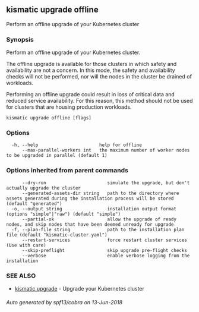 ## kismatic upgrade offline

Perform an offline upgrade of your Kubernetes cluster

### Synopsis

Perform an offline upgrade of your Kubernetes cluster.

The offline upgrade is available for those clusters in which safety and availability are not a concern.
In this mode, the safety and availability checks will not be performed, nor will the nodes in the cluster
be drained of workloads.

Performing an offline upgrade could result in loss of critical data and reduced service
availability. For this reason, this method should not be used for clusters that are housing
production workloads.


```
kismatic upgrade offline [flags]
```

### Options

```
  -h, --help                       help for offline
      --max-parallel-workers int   the maximum number of worker nodes to be upgraded in parallel (default 1)
```

### Options inherited from parent commands

```
      --dry-run                       simulate the upgrade, but don't actually upgrade the cluster
      --generated-assets-dir string   path to the directory where assets generated during the installation process will be stored (default "generated")
  -o, --output string                 installation output format (options "simple"|"raw") (default "simple")
      --partial-ok                    allow the upgrade of ready nodes, and skip nodes that have been deemed unready for upgrade
  -f, --plan-file string              path to the installation plan file (default "kismatic-cluster.yaml")
      --restart-services              force restart cluster services (Use with care)
      --skip-preflight                skip upgrade pre-flight checks
      --verbose                       enable verbose logging from the installation
```

### SEE ALSO

* [kismatic upgrade](kismatic_upgrade.md)	 - Upgrade your Kubernetes cluster

###### Auto generated by spf13/cobra on 13-Jun-2018
